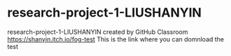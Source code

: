 # research-project-1-LIUSHANYIN
research-project-1-LIUSHANYIN created by GitHub Classroom
https://shanyin.itch.io/fog-test
This is the link where you can domnload the test
